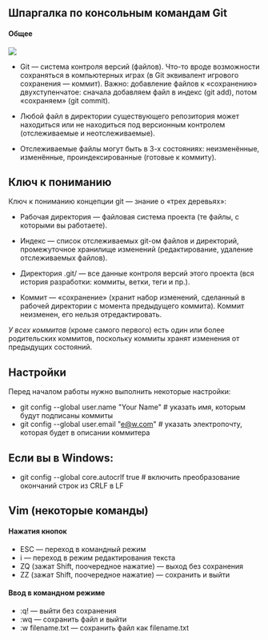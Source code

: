 ## Шпаргалка по консольным командам Git
#### Общее 
![](git.jpg)
* Git — система контроля версий (файлов). Что-то вроде возможности сохраняться в компьютерных играх (в Git эквивалент игрового сохранения — коммит). Важно: добавление файлов к «сохранению» двухступенчатое: сначала добавляем файл в индекс (git add), потом «сохраняем» (git commit).

* Любой файл в директории существующего репозитория может находиться или не находиться под версионным контролем (отслеживаемые и неотслеживаемые).

* Отслеживаемые файлы могут быть в 3-х состояниях: неизменённые, изменённые, проиндексированные (готовые к коммиту).


## Ключ к пониманию
Ключ к пониманию концепции git — знание о «трех деревьях»:

* Рабочая директория — файловая система проекта (те файлы, с которыми вы работаете).

* Индекс — список отслеживаемых git-ом файлов и директорий, промежуточное хранилище изменений (редактирование, удаление отслеживаемых файлов).
* Директория .git/ — все данные контроля версий этого проекта (вся история разработки: коммиты, ветки, теги и пр.).
* Коммит — «сохранение» (хранит набор изменений, сделанный в рабочей директории с момента предыдущего коммита). Коммит неизменен, его нельзя отредактировать.

*У всех коммитов* (кроме самого первого) есть один или более родительских коммитов, поскольку коммиты хранят изменения от предыдущих состояний.

## Настройки
Перед началом работы нужно выполнить некоторые настройки:

* git config --global user.name "Your Name" # указать имя, которым будут подписаны коммиты
* git config --global user.email "e@w.com"  # указать электропочту, которая будет в описании коммитера
## Если вы в Windows:

* git config --global core.autocrlf true # включить преобразование окончаний строк из CRLF в LF

## Vim (некоторые команды)
#### Нажатия кнопок
* ESC     — переход в командный режим
* i       — переход в режим редактирования текста
* ZQ (зажат Shift, поочередное нажатие) — выход без сохранения
* ZZ (зажат Shift, поочередное нажатие) — сохранить и выйти

#### Ввод в командном режиме
* :q!             — выйти без сохранения
* :wq             — сохранить файл и выйти
* :w filename.txt — сохранить файл как filename.txt
